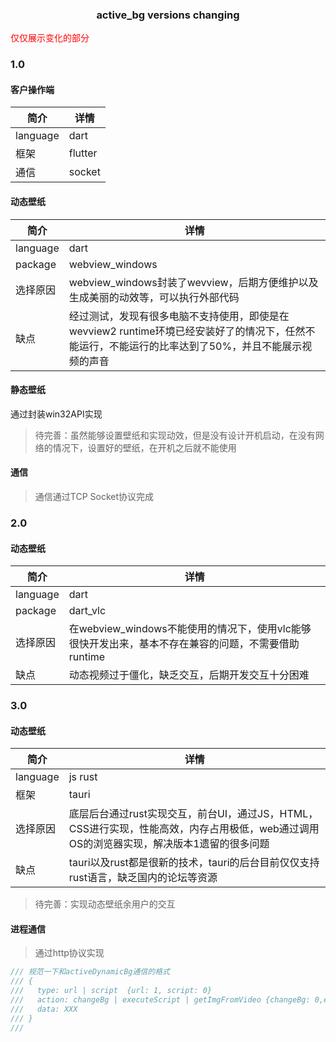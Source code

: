 <h3 style="text-align:center">active_bg  versions  changing</h3>


<p style="color:red">仅仅展示变化的部分</p>

### 1.0
#### 客户操作端

| 简介     | 详情    |
| -------- | ------- |
| language | dart    |
| 框架     | flutter |
| 通信     | socket  |

#### 动态壁纸

| 简介     | 详情                                                         |
| -------- | ------------------------------------------------------------ |
| language | dart                                                         |
| package  | webview_windows                                              |
| 选择原因 | webview_windows封装了wevview，后期方便维护以及生成美丽的动效等，可以执行外部代码 |
| 缺点     | 经过测试，发现有很多电脑不支持使用，即使是在wevview2 runtime环境已经安装好了的情况下，任然不能运行，不能运行的比率达到了50%，并且不能展示视频的声音 |



#### 静态壁纸

通过封装win32API实现

> 待完善：虽然能够设置壁纸和实现动效，但是没有设计开机启动，在没有网络的情况下，设置好的壁纸，在开机之后就不能使用

#### 通信

> 通信通过TCP Socket协议完成


### 2.0
#### 动态壁纸

| 简介     | 详情                                                         |
| -------- | ------------------------------------------------------------ |
| language | dart                                                         |
| package  | dart_vlc                                                     |
| 选择原因 | 在webview_windows不能使用的情况下，使用vlc能够很快开发出来，基本不存在兼容的问题，不需要借助runtime |
| 缺点     | 动态视频过于僵化，缺乏交互，后期开发交互十分困难             |


### 3.0


#### 动态壁纸

| 简介     | 详情                                                         |
| -------- | ------------------------------------------------------------ |
| language | js rust                                                      |
| 框架     | tauri                                                        |
| 选择原因 | 底层后台通过rust实现交互，前台UI，通过JS，HTML，CSS进行实现，性能高效，内存占用极低，web通过调用OS的浏览器实现，解决版本1遗留的很多问题 |
| 缺点     | tauri以及rust都是很新的技术，tauri的后台目前仅仅支持rust语言，缺乏国内的论坛等资源 |


> 待完善：实现动态壁纸余用户的交互

#### 进程通信

> 通过http协议实现

```dart
/// 规范一下和activeDynamicBg通信的格式
/// {
///   type: url | script  {url: 1, script: 0}
///   action: changeBg | executeScript | getImgFromVideo {changeBg: 0,executeScript:1, getImgFromVideo: 2}
///   data: XXX
/// }
///
```

